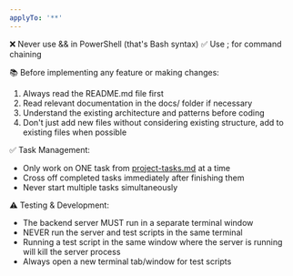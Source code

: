 ```yaml
---
applyTo: '**'
---
```

❌ Never use && in PowerShell (that's Bash syntax)
✅ Use ; for command chaining

📚 Before implementing any feature or making changes:
1. Always read the README.md file first
2. Read relevant documentation in the docs/ folder if necessary
3. Understand the existing architecture and patterns before coding
4. Don't just add new files without considering existing structure, add to existing files when possible

✅ Task Management:
- Only work on ONE task from [project-tasks.md](../../docs/project-tasks.md) at a time
- Cross off completed tasks immediately after finishing them
- Never start multiple tasks simultaneously

⚠️ Testing & Development:
- The backend server MUST run in a separate terminal window
- NEVER run the server and test scripts in the same terminal
- Running a test script in the same window where the server is running will kill the server process
- Always open a new terminal tab/window for test scripts

